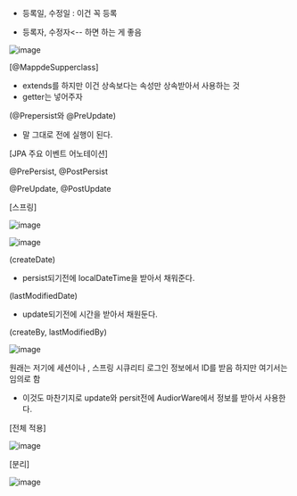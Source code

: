 - 등록일, 수정일 : 이건 꼭 등록

- 등록자, 수정자<-- 하면 하는 게 좋음

![image](https://user-images.githubusercontent.com/108928206/194789738-af209de3-52be-4aca-b0ed-eced53620526.png)

[@MappdeSupperclass]

- extends를 하지만 이건 상속보다는 속성만 상속받아서 사용하는 것
- getter는 넣어주자

(@Prepersist와 @PreUpdate)

- 말 그대로 전에 실행이 된다.

[JPA 주요 이벤트 어노테이션]

@PrePersist, @PostPersist

@PreUpdate, @PostUpdate

[스프링]

![image](https://user-images.githubusercontent.com/108928206/194790019-a7643796-2c71-46c7-8a93-3718bcd75a40.png)

![image](https://user-images.githubusercontent.com/108928206/194790033-4f1e197c-1dfd-464c-af2b-5fd6eea457fc.png)

(createDate)

- persist되기전에 localDateTime을 받아서 채워준다.

(lastModifiedDate)

- update되기전에 시간을 받아서 채원둔다.

(createBy, lastModifiedBy)

![image](https://user-images.githubusercontent.com/108928206/194790468-99a4b1f3-606a-46a4-8fc6-6815c9d8d9e1.png)

원래는 저기에 세션이나 , 스프링 시큐리티 로그인 정보에서 ID를 받음 하지만 여기서는 임의로 함

- 이것도 마찬기지로 update와 persit전에 AudiorWare에서 정보를 받아서 사용한다.

[전체 적용]

![image](https://user-images.githubusercontent.com/108928206/194790902-c5ff6b8f-0ecd-44c9-84ae-3ed6a99349a8.png)

[분리]

![image](https://user-images.githubusercontent.com/108928206/194790923-8491c0cb-ddd8-4326-8898-a916c9a77558.png)





